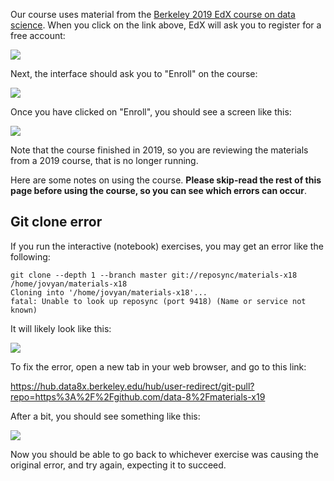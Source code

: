 Our course uses material from the [Berkeley 2019 EdX course on data
science](https://courses.edx.org/courses/course-v1:BerkeleyX+Data8.1x+1T2019/course).
When you click on the link above, EdX will ask you to register for a free
account:

![](../file_contents/course%20files/images/data8x_register.png)

Next, the interface should ask you to "Enroll" on the course:

![](../file_contents/course%20files/images/data8x_enroll.png)

Once you have clicked on "Enroll", you should see a screen like this:

![](../file_contents/course%20files/images/data8x_initial.png)

Note that the course finished in 2019, so you are reviewing the materials from
a 2019 course, that is no longer running.

Here are some notes on using the course.  **Please skip-read the rest of this
page before using the course, so you can see which errors can occur**.

## Git clone error

If you run the interactive (notebook) exercises, you may get an error like the
following:

```
git clone --depth 1 --branch master git://reposync/materials-x18
/home/jovyan/materials-x18
Cloning into '/home/jovyan/materials-x18'...
fatal: Unable to look up reposync (port 9418) (Name or service not known)
```

It will likely look like this:

![](../file_contents/course%20files/images/data8x_error.png)

To fix the error, open a new tab in your web browser, and go to this link:

<https://hub.data8x.berkeley.edu/hub/user-redirect/git-pull?repo=https%3A%2F%2Fgithub.com/data-8%2Fmaterials-x19>

After a bit, you should see something like this:

![](../file_contents/course%20files/images/data8x_materials.png)

Now you should be able to go back to whichever exercise was causing the
original error, and try again, expecting it to succeed.
